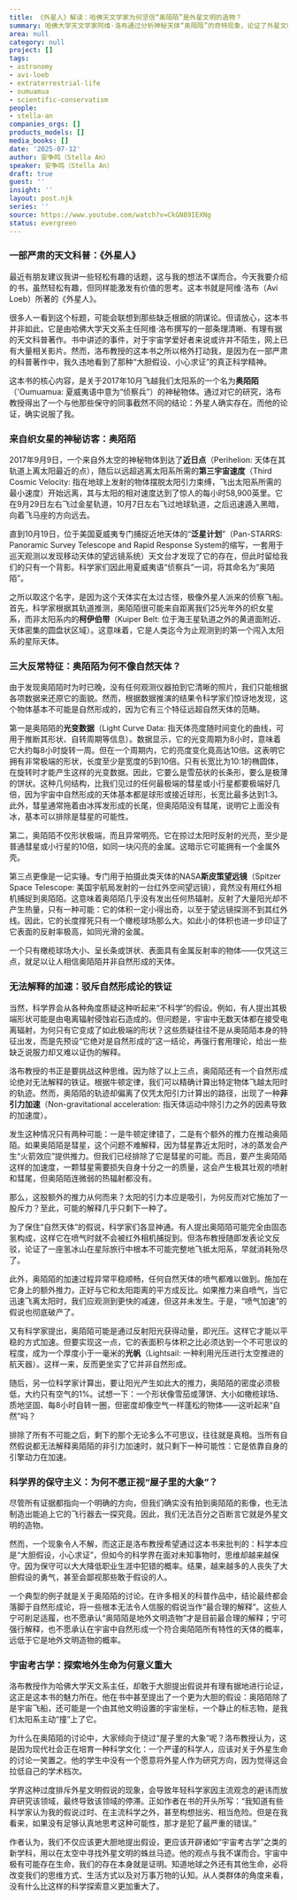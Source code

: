 ```yaml
---
title: 《外星人》解读：哈佛天文学家为何坚信“奥陌陌”是外星文明的造物？
summary: 哈佛大学天文学家阿维·洛布通过分析神秘天体“奥陌陌”的奇特现象，论证了外星文明存在的可能性，并批判了科学界的保守主义。
area: null
category: null
project: []
tags:
- astronomy
- avi-loeb
- extraterrestrial-life
- oumuamua
- scientific-conservatism
people:
- stella-an
companies_orgs: []
products_models: []
media_books: []
date: '2025-07-12'
author: 安争鸣（Stella An）
speaker: 安争鸣（Stella An）
draft: true
guest: ''
insight: ''
layout: post.njk
series: ''
source: https://www.youtube.com/watch?v=CkGN89IEXNg
status: evergreen
---
```

### 一部严肃的天文科普：《外星人》

最近有朋友建议我讲一些轻松有趣的话题，这与我的想法不谋而合。今天我要介绍的书，虽然轻松有趣，但同样能激发有价值的思考。这本书就是阿维·洛布（Avi Loeb）所著的《外星人》。

很多人一看到这个标题，可能会联想到那些缺乏根据的阴谋论。但请放心，这本书并非如此，它是由哈佛大学天文系主任阿维·洛布撰写的一部条理清晰、有理有据的天文科普著作。书中讲述的事件，对于宇宙学爱好者来说或许并不陌生，网上已有大量相关影片。然而，洛布教授的这本书之所以格外打动我，是因为在一部严肃的科普著作中，我久违地看到了那种“大胆假设、小心求证”的真正科学精神。

这本书的核心内容，是关于2017年10月飞越我们太阳系的一个名为**奥陌陌**（'Oumuamua: 夏威夷语中意为“侦察兵”）的神秘物体。通过对它的研究，洛布教授得出了一个与他那些保守的同事截然不同的结论：外星人确实存在。而他的论证，确实说服了我。

### 来自织女星的神秘访客：奥陌陌

2017年9月9日，一个来自外太空的神秘物体到达了**近日点**（Perihelion: 天体在其轨道上离太阳最近的点），随后以远超逃离太阳系所需的**第三宇宙速度**（Third Cosmic Velocity: 指在地球上发射的物体摆脱太阳引力束缚，飞出太阳系所需的最小速度）开始远离，其与太阳的相对速度达到了惊人的每小时58,900英里。它在9月29日左右飞过金星轨道，10月7日左右飞过地球轨道，之后迅速遁入黑暗，向着飞马座的方向远去。

直到10月19日，位于美国夏威夷专门捕捉近地天体的“**泛星计划**”（Pan-STARRS: Panoramic Survey Telescope and Rapid Response System的缩写，一套用于巡天观测以发现移动天体的望远镜系统）天文台才发现了它的存在，但此时留给我们的只有一个背影。科学家们因此用夏威夷语“侦察兵”一词，将其命名为“奥陌陌”。

之所以取这个名字，是因为这个天体实在太过古怪，极像外星人派来的侦察飞船。首先，科学家根据其轨道推测，奥陌陌很可能来自距离我们25光年外的织女星系，而非太阳系内的**柯伊伯带**（Kuiper Belt: 位于海王星轨道之外的黄道面附近、天体密集的圆盘状区域）。这意味着，它是人类迄今为止观测到的第一个闯入太阳系的星际天体。

### 三大反常特征：奥陌陌为何不像自然天体？

由于发现奥陌陌时为时已晚，没有任何观测仪器拍到它清晰的照片，我们只能根据各项数据来还原它的面貌。然而，根据数据推演的结果令科学家们惊讶地发现，这个物体基本不可能是自然形成的，因为它有三个特征远超自然天体的范畴。

第一是奥陌陌的**光变数据**（Light Curve Data: 指天体亮度随时间变化的曲线，可用于推断其形状、自转周期等信息）。数据显示，它的光变周期为8小时，意味着它大约每8小时旋转一周。但在一个周期内，它的亮度变化竟高达10倍。这表明它拥有非常极端的形状，长度至少是宽度的5到10倍。只有长宽比为10:1的椭圆体，在旋转时才能产生这样的光变数据。因此，它要么是雪茄状的长条形，要么是极薄的饼状。这种几何结构，比我们见过的任何最极端的彗星或小行星都要极端好几倍，因为宇宙中自然形成的天体基本都是球形或接近球形，长宽比最多达到1:3。此外，彗星通常拖着由冰挥发形成的长尾，但奥陌陌没有彗尾，说明它上面没有冰，基本可以排除是彗星的可能性。

第二，奥陌陌不仅形状极端，而且异常明亮。它在掠过太阳时反射的光亮，至少是普通彗星或小行星的10倍，如同一块闪亮的金属。这暗示它可能拥有一个金属外壳。

第三点更像是一记实锤。专门用于拍摄此类天体的NASA**斯皮策望远镜**（Spitzer Space Telescope: 美国宇航局发射的一台红外空间望远镜），竟然没有用红外相机捕捉到奥陌陌。这意味着奥陌陌几乎没有发出任何热辐射。反射了大量阳光却不产生热量，只有一种可能：它的体积一定小得出奇，以至于望远镜探测不到其红外线。因此，它的长度撑死只有一个橄榄球场那么大。如此小的体积也进一步印证了它表面的反射率极高，如同光滑的金属。

一个只有橄榄球场大小、呈长条或饼状、表面具有金属反射率的物体——仅凭这三点，就足以让人相信奥陌陌并非自然形成的天体。

### 无法解释的加速：驳斥自然形成论的铁证

当然，科学界会从各种角度质疑这种听起来“不科学”的假设。例如，有人提出其极端形状可能是由电离辐射侵蚀岩石造成的。但问题是，宇宙中无数天体都在接受电离辐射，为何只有它变成了如此极端的形状？这些质疑往往不是从奥陌陌本身的特征出发，而是先预设“它绝对是自然形成的”这一结论，再强行套用理论，给出一些缺乏说服力却又难以证伪的解释。

洛布教授的书正是要挑战这种思维。因为除了以上三点，奥陌陌还有一个自然形成论绝对无法解释的铁证。根据牛顿定律，我们可以精确计算出特定物体飞越太阳时的轨迹。然而，奥陌陌的轨迹却偏离了仅凭太阳引力计算出的路径，出现了一种**非引力加速**（Non-gravitational acceleration: 指天体运动中除引力之外的因素导致的加速度）。

发生这种情况只有两种可能：一是牛顿定律错了，二是有个额外的推力在推动奥陌陌。如果奥陌陌是彗星，这个问题不难解释，因为彗星靠近太阳时，冰的蒸发会产生“火箭效应”提供推力。但我们已经排除了它是彗星的可能。而且，要产生奥陌陌这样的加速度，一颗彗星需要损失自身十分之一的质量，这会产生极其壮观的喷射和彗尾，但奥陌陌连微弱的热辐射都没有。

那么，这股额外的推力从何而来？太阳的引力本应是吸引，为何反而对它施加了一股斥力？至此，可能的解释几乎只剩下一种了。

为了保住“自然天体”的假说，科学家们各显神通。有人提出奥陌陌可能完全由固态氢构成，这样它在喷气时就不会被红外相机捕捉到。但洛布教授随即发表论文反驳，论证了一座氢冰山在星际旅行中根本不可能完整地飞抵太阳系，早就消耗殆尽了。

此外，奥陌陌的加速过程异常平稳顺畅，任何自然天体的喷气都难以做到。施加在它身上的额外推力，正好与它和太阳距离的平方成反比。如果推力来自喷气，当它迅速飞离太阳时，我们应观测到更快的减速，但这并未发生。于是，“喷气加速”的假说也彻底破产了。

又有科学家提出，奥陌陌可能是通过反射阳光获得动量，即光压。这样它才能以平稳的方式加速。但要实现这一点，它的表面积与体积之比必须达到一个不可思议的程度，成为一个厚度小于一毫米的**光帆**（Lightsail: 一种利用光压进行太空推进的航天器）。这样一来，反而更坐实了它并非自然形成。

随后，另一位科学家计算出，要让阳光产生如此大的推力，奥陌陌的密度必须极低，大约只有空气的1%。试想一下：一个形状像雪茄或薄饼、大小如橄榄球场、质地坚固、每8小时自转一圈，但密度却像空气一样蓬松的物体——这听起来“自然”吗？

排除了所有不可能之后，剩下的那个无论多么不可思议，往往就是真相。当所有自然假说都无法解释奥陌陌的非引力加速时，就只剩下一种可能性：它是依靠自身的引擎动力在加速。

### 科学界的保守主义：为何不愿正视“屋子里的大象”？

尽管所有证据都指向一个明确的方向，但我们确实没有拍到奥陌陌的影像，也无法制造出能追上它的飞行器去一探究竟。因此，我们无法百分之百断言它就是外星文明的造物。

然而，一个现象令人不解，而这正是洛布教授希望通过这本书来批判的：科学本应是“大胆假设，小心求证”，但如今的科学界在面对未知事物时，思维却越来越保守。因为保守可以大大降低职业生涯中犯错的概率。结果，越来越多的人丧失了大胆假设的勇气，甚至会鄙视那些敢于假设的人。

一个典型的例子就是关于奥陌陌的讨论。在许多相关的科普作品中，结论最终都会落脚于自然形成论，将一些根本无法令人信服的假说当作“最合理的解释”。这些人宁可削足适履，也不愿承认“奥陌陌是地外文明造物”才是目前最合理的解释；宁可强行解释，也不愿承认在宇宙中自然形成一个符合奥陌陌所有特性的天体的概率，远低于它是地外文明造物的概率。

### 宇宙考古学：探索地外生命为何意义重大

洛布教授作为哈佛大学天文系主任，却敢于大胆提出假说并有理有据地进行论证，这正是这本书的魅力所在。他在书中甚至提出了一个更为大胆的假设：奥陌陌除了是宇宙飞船，还可能是一个由其他文明设置的宇宙坐标，一个静止的标志物，是我们太阳系主动“撞”上了它。

为什么在奥陌陌的讨论中，大家倾向于绕过“屋子里的大象”呢？洛布教授认为，这是因为现代社会正在培育一种科学文化：一个严谨的科学人，应该对关于外星生命的讨论一笑置之。他的学生中没有一个愿意将外星人作为研究方向，因为觉得这会拉低自己的学术档次。

学界这种过度排斥外星文明假说的现象，会导致年轻科学家因主流观念的避讳而放弃研究该领域，最终导致该领域的停滞。正如作者在书的开头所写：“我知道有些科学家认为我的假说过时、在主流科学之外，甚至构想拙劣、相当危险。但是在我看来，如果没有足够认真地思考这种可能性，那才是犯了最严重的错误。”

作者认为，我们不仅应该更大胆地提出假设，更应该开辟诸如“宇宙考古学”之类的新学科，用以在太空中寻找外星文明的蛛丝马迹。他的观点与我不谋而合。宇宙中极有可能存在生命，我们的存在本身就是证明。知道地球之外还有其他生命，必将改变我们的思维方式、生活方式以及对万事万物的认知。从人类群体的角度来看，没有什么比这样的科学探索意义更加重大了。